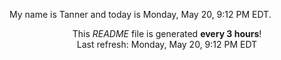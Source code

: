 My name is Tanner and today is Monday, May 20, 9:12 PM EDT.

<p align="center">This <i>README</i> file is generated <b>every 3 hours</b>!</br>Last refresh: Monday, May 20, 9:12 PM EDT<br /></p>
